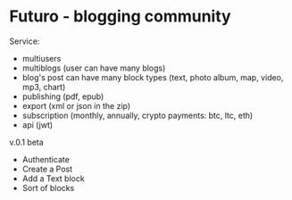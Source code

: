 # Futuro - blogging community

Service:
- multiusers
- multiblogs (user can have many blogs)
- blog's post can have many block types (text, photo album, map, video, mp3, chart)
- publishing (pdf, epub)
- export (xml or json in the zip)
- subscription (monthly, annually, crypto payments: btc, ltc, eth)
- api (jwt)

v.0.1 beta
- Authenticate
- Create a Post
- Add a Text block
- Sort of blocks
